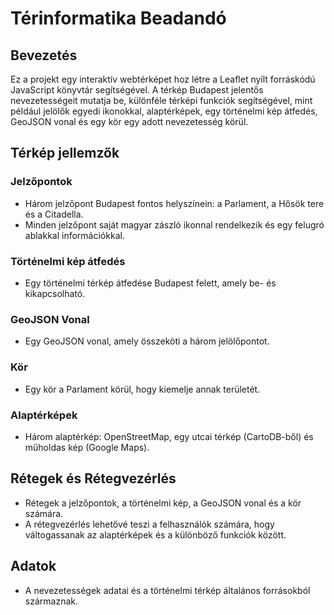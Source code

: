 # Térinformatika Beadandó

## Bevezetés
Ez a projekt egy interaktív webtérképet hoz létre a Leaflet nyílt forráskódú JavaScript könyvtár segítségével. A térkép Budapest jelentős nevezetességeit mutatja be, különféle térképi funkciók segítségével, mint például jelölők egyedi ikonokkal, alaptérképek, egy történelmi kép átfedés, GeoJSON vonal és egy kör egy adott nevezetesség körül.

## Térkép jellemzők
### Jelzőpontok
- Három jelzőpont Budapest fontos helyszínein: a Parlament, a Hősök tere és a Citadella.
- Minden jelzőpont saját magyar zászló ikonnal rendelkezik és egy felugró ablakkal információkkal.

### Történelmi kép átfedés
- Egy történelmi térkép átfedése Budapest felett, amely be- és kikapcsolható.

### GeoJSON Vonal
- Egy GeoJSON vonal, amely összeköti a három jelölőpontot.

### Kör
- Egy kör a Parlament körül, hogy kiemelje annak területét.

### Alaptérképek
- Három alaptérkép: OpenStreetMap, egy utcai térkép (CartoDB-ből) és műholdas kép (Google Maps).

## Rétegek és Rétegvezérlés
- Rétegek a jelzőpontok, a történelmi kép, a GeoJSON vonal és a kör számára.
- A rétegvezérlés lehetővé teszi a felhasználók számára, hogy váltogassanak az alaptérképek és a különböző funkciók között.

## Adatok
- A nevezetességek adatai és a történelmi térkép általános forrásokból származnak.
